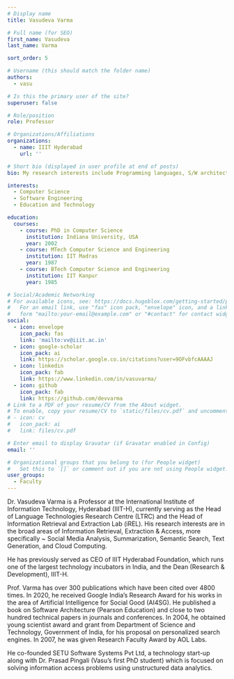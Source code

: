 ```yaml
---
# Display name
title: Vasudeva Varma

# Full name (for SEO)
first_name: Vasudeva
last_name: Varma

sort_order: 5

# Username (this should match the folder name)
authors:
  - vasu

# Is this the primary user of the site?
superuser: false

# Role/position
role: Professor

# Organizations/Affiliations
organizations:
  - name: IIIT Hyderabad
    url: ''

# Short bio (displayed in user profile at end of posts)
bio: My research interests include Programming languages, S/W architectures, Formal Methods, CS education

interests:
  - Computer Science
  - Software Engineering
  - Education and Technology

education:
  courses:
    - course: PhD in Computer Science
      institution: Indiana University, USA
      year: 2002
    - course: MTech Computer Science and Engineering
      institution: IIT Madras
      year: 1987
    - course: BTech Computer Science and Engineering
      institution: IIT Kanpur
      year: 1985

# Social/Academic Networking
# For available icons, see: https://docs.hugoblox.com/getting-started/page-builder/#icons
#   For an email link, use "fas" icon pack, "envelope" icon, and a link in the
#   form "mailto:your-email@example.com" or "#contact" for contact widget.
social:
  - icon: envelope
    icon_pack: fas
    link: 'mailto:vv@iiit.ac.in'
  - icon: google-scholar
    icon_pack: ai
    link: https://scholar.google.co.in/citations?user=9OFvbfcAAAAJ
  - icon: linkedin
    icon_pack: fab
    link: https://www.linkedin.com/in/vasuvarma/
  - icon: github
    icon_pack: fab
    link: https://github.com/devvarma
# Link to a PDF of your resume/CV from the About widget.
# To enable, copy your resume/CV to `static/files/cv.pdf` and uncomment the lines below.
# - icon: cv
#   icon_pack: ai
#   link: files/cv.pdf

# Enter email to display Gravatar (if Gravatar enabled in Config)
email: ''

# Organizational groups that you belong to (for People widget)
#   Set this to `[]` or comment out if you are not using People widget.
user_groups:
  - Faculty
---
```

Dr. Vasudeva Varma is a Professor at the International Institute of Information Technology, Hyderabad (IIIT-H), currently serving as the Head of Language Technologies Research Centre (LTRC) and the Head of Information Retrieval and Extraction Lab (iREL). His research interests are in the broad areas of Information Retrieval, Extraction & Access, more specifically ~ Social Media Analysis, Summarization, Semantic Search, Text Generation, and Cloud Computing.

He has previously served as CEO of IIIT Hyderabad Foundation, which runs one of the largest technology incubators in India, and the Dean (Research & Development), IIIT-H.

Prof. Varma has over 300 publications which have been cited over 4800 times. In 2020, he received Google India’s Research Award for his works in the area of Artificial Intelligence for Social Good (AI4SG). He published a book on Software Architecture (Pearson Education) and close to two hundred technical papers in journals and conferences. In 2004, he obtained young scientist award and grant from Department of Science and Technology, Government of India, for his proposal on personalized search engines. In 2007, he was given Research Faculty Award by AOL Labs.

He co-founded SETU Software Systems Pvt Ltd, a technology start-up along with Dr. Prasad Pingali (Vasu’s first PhD student) which is focused on solving information access problems using unstructured data analytics.
